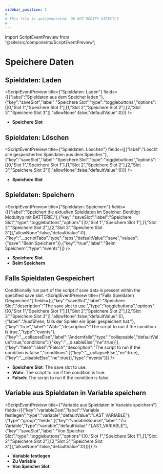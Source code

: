 ```yaml
---
sidebar_position: 2
#
# This file is autogenerated. DO NOT MODIFY DIRECTLY
#
---
```


import ScriptEventPreview from '@site/src/components/ScriptEventPreview';

# Speichere Daten

## Spieldaten: Laden
<ScriptEventPreview title={"Spieldaten: Laden"} fields={[{"label":"Spieldaten aus dem Speicher laden."},{"key":"saveSlot","label":"Speichere Slot","type":"togglebuttons","options":[[0,"Slot 1","Speichere Slot 1"],[1,"Slot 2","Speichere Slot 2"],[2,"Slot 3","Speichere Slot 3"]],"allowNone":false,"defaultValue":0}]} />

- **Speichere Slot**  

## Spieldaten: Löschen
<ScriptEventPreview title={"Spieldaten: Löschen"} fields={[{"label":"Löscht alle gespeicherten Spieldaten aus dem Speicher."},{"key":"saveSlot","label":"Speichere Slot","type":"togglebuttons","options":[[0,"Slot 1","Speichere Slot 1"],[1,"Slot 2","Speichere Slot 2"],[2,"Slot 3","Speichere Slot 3"]],"allowNone":false,"defaultValue":0}]} />

- **Speichere Slot**  

## Spieldaten: Speichern
<ScriptEventPreview title={"Spieldaten: Speichern"} fields={[{"label":"Speichert die aktuellen Spieldaten im Speicher. Benötigt Modultyp mit BATTERIE."},{"key":"saveSlot","label":"Speichere Slot","type":"togglebuttons","options":[[0,"Slot 1","Speichere Slot 1"],[1,"Slot 2","Speichere Slot 2"],[2,"Slot 3","Speichere Slot 3"]],"allowNone":false,"defaultValue":0},{"key":"__scriptTabs","type":"tabs","defaultValue":"save","values":{"save":"Beim Speichern"}},{"key":"true","label":"Beim Speichern","type":"events"}]} />

- **Speichere Slot**  
- **Beim Speichern**  

## Falls Spieldaten Gespeichert
Conditionally run part of the script if save data is present within the specified save slot.
<ScriptEventPreview title={"Falls Spieldaten Gespeichert"} fields={[{"key":"saveSlot","label":"Speichere Slot","description":"The save slot to use.","type":"togglebuttons","options":[[0,"Slot 1","Speichere Slot 1"],[1,"Slot 2","Speichere Slot 2"],[2,"Slot 3","Speichere Slot 3"]],"allowNone":false,"defaultValue":0},{"label":"Ausführen, falls der Spieler ein Spiel gespeichert hat."},{"key":"true","label":"Wahr","description":"The script to run if the condition is true.","type":"events"},{"key":"__collapseElse","label":"Andernfalls","type":"collapsable","defaultValue":true,"conditions":[{"key":"__disableElse","ne":true}]},{"key":"false","label":"Falsch","description":"The script to run if the condition is false.","conditions":[{"key":"__collapseElse","ne":true},{"key":"__disableElse","ne":true}],"type":"events"}]} />

- **Speichere Slot**: The save slot to use.  
- **Wahr**: The script to run if the condition is true.  
- **Falsch**: The script to run if the condition is false.  

## Variable aus Spieldaten in Variable speichern
<ScriptEventPreview title={"Variable aus Spieldaten in Variable speichern"} fields={[{"key":"variableDest","label":"Variable festlegen","type":"variable","defaultValue":"LAST_VARIABLE"},{"type":"group","fields":[{"key":"variableSource","label":"Zu Variable","type":"variable","defaultValue":"LAST_VARIABLE"},{"key":"saveSlot","label":"Von Speicher Slot","type":"togglebuttons","options":[[0,"Slot 1","Speichere Slot 1"],[1,"Slot 2","Speichere Slot 2"],[2,"Slot 3","Speichere Slot 3"]],"allowNone":false,"defaultValue":0}]}]} />

- **Variable festlegen**  
- **Zu Variable**  
- **Von Speicher Slot**  

